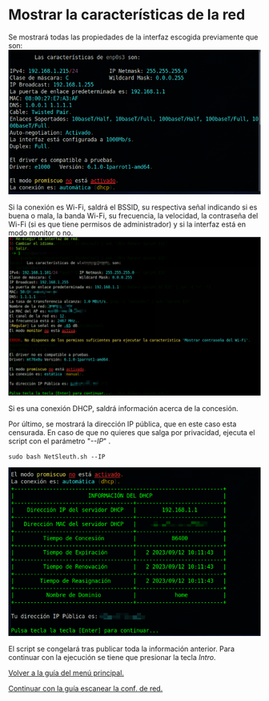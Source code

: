 # Mostrar la características de la red

Se mostrará todas las propiedades de la interfaz escogida previamente que son:
![Información de la red](/images/1-info-1.png)

Si la conexión es Wi-Fi, saldrá el BSSID, su respectiva señal indicando si es buena o mala, la banda Wi-Fi, su frecuencia, la velocidad, la contraseña del Wi-Fi (si es que tiene permisos de administrador) y si la interfaz está en modo monitor o no.
![Características Wi-Fi](/images/1-info-Wifi.png)

Si es una conexión DHCP, saldrá información acerca de la concesión.


Por último, se mostrará la dirección IP pública, que en este caso esta censurada. En caso de que no quieres que salga por privacidad, ejecuta el script con el parámetro "*--IP*" .

```
sudo bash NetSleuth.sh --IP
```


![Información de la red](/images/1-info-2.png)


El script se congelará tras publicar toda la información anterior. Para continuar con la ejecución se tiene que presionar la tecla *Intro*.


[Volver a la guía del menú principal.](/docs/Menu.MD)


[Continuar con la guía escanear la conf. de red.](/docs/Scan-network.MD)